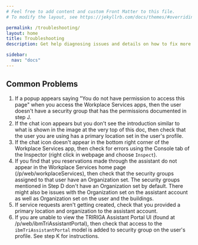 ```yaml
---
# Feel free to add content and custom Front Matter to this file.
# To modify the layout, see https://jekyllrb.com/docs/themes/#overriding-theme-defaults

permalink: /troubleshooting/
layout: home
title: Troubleshooting
description: Get help diagnosing issues and details on how to fix more frequently encountered issues with IBM TRIRIGA Assistant.

sidebar:
  nav: "docs"
---
```


## Common Problems


1.  If a popup appears saying "You do not have permission to access this page" when you access the Workplace Services apps, then the user doesn't have a security group that has the permissions documented in step J.
2.  If the chat icon appears but you don't see the introduction similar to what is shown in the image at the very top of this doc, then check that the user you are using has a primary location set in the user's profile.
3.  If the chat icon doesn't appear in the bottom right corner of the Workplace Services app, then check for errors using the Console tab of the Inspector (right click in webpage and choose `Inspect`).
4.  If you find that you reservations made through the assistant do not appear in the Workplace Services home page (/p/web/workplaceServices), then check that the security groups assigned to that user have an Organization set.  The security groups mentioned in Step D don't have an Organization set by default.  There might also be issues with the Organization set on the assistant account as well as Organization set on the user and the buildings.
5.  If service requests aren't getting created, check that you provided a primary location and organization to the assistant account.
6.  If you are unable to view the TRIRIGA Assistant Portal UI (found at /p/web/ibmTriAssistantPortal), then check that access to the `ibmTriAssistantPortal` model is added to security group on the user's profile.  See step K for instructions.
